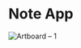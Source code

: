 # Note App
![Artboard – 1](https://user-images.githubusercontent.com/63853553/117149091-8bc16c00-adbf-11eb-92ef-d96d18dd26e8.jpg)
